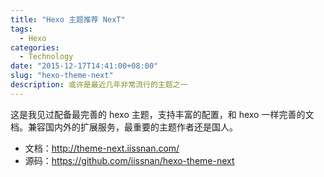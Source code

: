 ```yaml
---
title: "Hexo 主题推荐 NexT"
tags:
  - Hexo
categories:
  - Technology
date: "2015-12-17T14:41:00+08:00"
slug: "hexo-theme-next"
description: 或许是最近几年非常流行的主题之一
---
```


这是我见过配备最完善的 hexo 主题，支持丰富的配置，和 hexo 一样完善的文档。兼容国内外的扩展服务，最重要的主题作者还是国人。

- 文档：http://theme-next.iissnan.com/
- 源码：https://github.com/iissnan/hexo-theme-next
